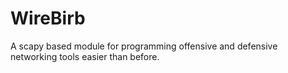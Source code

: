 # WireBirb
A scapy based module for programming offensive and defensive networking tools easier than before.
